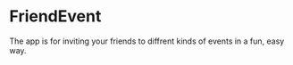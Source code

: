 # FriendEvent

The app is for inviting your friends to diffrent kinds of events in a fun, easy way. 

